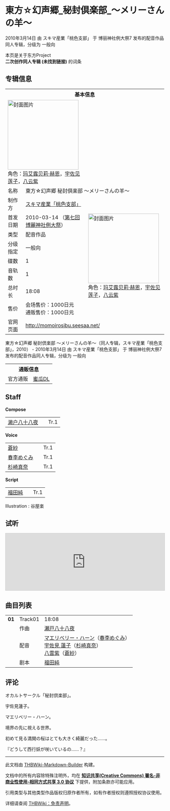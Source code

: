 # 東方☆幻声郷_秘封倶楽部_～メリーさんの羊～

<!-- source html: G:\repos\THBWiki-Markdown-Builder\THBWikiMarkdown\Temp\main\2\2d\ns0%3A%E6%9D%B1%E6%96%B9%E2%98%86%E5%B9%BB%E5%A3%B0%E9%83%B7_%E7%A7%98%E5%B0%81%E5%80%B6%E6%A5%BD%E9%83%A8_%EF%BD%9E%E3%83%A1%E3%83%AA%E3%83%BC%E3%81%95%E3%82%93%E3%81%AE%E7%BE%8A%EF%BD%9E.html -->

2010年3月14日 由 スキマ産業「桃色支部」 于 博丽神社例大祭7 发布的配音作品同人专辑，分级为 一般向

本页是关于东方Project  
 **二次创作同人专辑 (未找到链接)** 的词条
## 专辑信息

<table><tbody><tr><th colspan="3">基本信息</th></tr><tr><td class="cover-artwork-mobile" colspan="2"><a href="./文件-東方☆幻声郷_秘封倶楽部_～メリーさんの羊～封面.jpg.md" class="image" title="封面图片"><img alt="封面图片" src="https://upload.thwiki.cc/thumb/c/cb/%E6%9D%B1%E6%96%B9%E2%98%86%E5%B9%BB%E5%A3%B0%E9%83%B7_%E7%A7%98%E5%B0%81%E5%80%B6%E6%A5%BD%E9%83%A8_%EF%BD%9E%E3%83%A1%E3%83%AA%E3%83%BC%E3%81%95%E3%82%93%E3%81%AE%E7%BE%8A%EF%BD%9E%E5%B0%81%E9%9D%A2.jpg/224px-%E6%9D%B1%E6%96%B9%E2%98%86%E5%B9%BB%E5%A3%B0%E9%83%B7_%E7%A7%98%E5%B0%81%E5%80%B6%E6%A5%BD%E9%83%A8_%EF%BD%9E%E3%83%A1%E3%83%AA%E3%83%BC%E3%81%95%E3%82%93%E3%81%AE%E7%BE%8A%EF%BD%9E%E5%B0%81%E9%9D%A2.jpg" decoding="async" loading="lazy" width="224" height="220" srcset="https://upload.thwiki.cc/thumb/c/cb/%E6%9D%B1%E6%96%B9%E2%98%86%E5%B9%BB%E5%A3%B0%E9%83%B7_%E7%A7%98%E5%B0%81%E5%80%B6%E6%A5%BD%E9%83%A8_%EF%BD%9E%E3%83%A1%E3%83%AA%E3%83%BC%E3%81%95%E3%82%93%E3%81%AE%E7%BE%8A%EF%BD%9E%E5%B0%81%E9%9D%A2.jpg/336px-%E6%9D%B1%E6%96%B9%E2%98%86%E5%B9%BB%E5%A3%B0%E9%83%B7_%E7%A7%98%E5%B0%81%E5%80%B6%E6%A5%BD%E9%83%A8_%EF%BD%9E%E3%83%A1%E3%83%AA%E3%83%BC%E3%81%95%E3%82%93%E3%81%AE%E7%BE%8A%EF%BD%9E%E5%B0%81%E9%9D%A2.jpg 1.5x, https://upload.thwiki.cc/thumb/c/cb/%E6%9D%B1%E6%96%B9%E2%98%86%E5%B9%BB%E5%A3%B0%E9%83%B7_%E7%A7%98%E5%B0%81%E5%80%B6%E6%A5%BD%E9%83%A8_%EF%BD%9E%E3%83%A1%E3%83%AA%E3%83%BC%E3%81%95%E3%82%93%E3%81%AE%E7%BE%8A%EF%BD%9E%E5%B0%81%E9%9D%A2.jpg/448px-%E6%9D%B1%E6%96%B9%E2%98%86%E5%B9%BB%E5%A3%B0%E9%83%B7_%E7%A7%98%E5%B0%81%E5%80%B6%E6%A5%BD%E9%83%A8_%EF%BD%9E%E3%83%A1%E3%83%AA%E3%83%BC%E3%81%95%E3%82%93%E3%81%AE%E7%BE%8A%EF%BD%9E%E5%B0%81%E9%9D%A2.jpg 2x" data-file-width="605" data-file-height="594"></a><div class="cover-char">角色：<a href="./玛艾露贝莉·赫恩.md" title="玛艾露贝莉·赫恩">玛艾露贝莉·赫恩</a>，<a href="./宇佐见莲子.md" title="宇佐见莲子">宇佐见莲子</a>，<a href="./八云紫.md" title="八云紫">八云紫</a></div></td>
</tr><tr><td class="label">名称</td><td colspan="2"> 東方☆幻声郷 秘封倶楽部 ～メリーさんの羊～ </td></tr><tr><td class="label">制作方</td><td><a href="./スキマ産業「桃色支部」.md" title="スキマ産業「桃色支部」">スキマ産業「桃色支部」</a></td><td class="cover-artwork" rowspan="8" style="min-width:224px;"><a href="./文件-東方☆幻声郷_秘封倶楽部_～メリーさんの羊～封面.jpg.md" class="image" title="封面图片"><img alt="封面图片" src="https://upload.thwiki.cc/thumb/c/cb/%E6%9D%B1%E6%96%B9%E2%98%86%E5%B9%BB%E5%A3%B0%E9%83%B7_%E7%A7%98%E5%B0%81%E5%80%B6%E6%A5%BD%E9%83%A8_%EF%BD%9E%E3%83%A1%E3%83%AA%E3%83%BC%E3%81%95%E3%82%93%E3%81%AE%E7%BE%8A%EF%BD%9E%E5%B0%81%E9%9D%A2.jpg/224px-%E6%9D%B1%E6%96%B9%E2%98%86%E5%B9%BB%E5%A3%B0%E9%83%B7_%E7%A7%98%E5%B0%81%E5%80%B6%E6%A5%BD%E9%83%A8_%EF%BD%9E%E3%83%A1%E3%83%AA%E3%83%BC%E3%81%95%E3%82%93%E3%81%AE%E7%BE%8A%EF%BD%9E%E5%B0%81%E9%9D%A2.jpg" decoding="async" loading="lazy" width="224" height="220" srcset="https://upload.thwiki.cc/thumb/c/cb/%E6%9D%B1%E6%96%B9%E2%98%86%E5%B9%BB%E5%A3%B0%E9%83%B7_%E7%A7%98%E5%B0%81%E5%80%B6%E6%A5%BD%E9%83%A8_%EF%BD%9E%E3%83%A1%E3%83%AA%E3%83%BC%E3%81%95%E3%82%93%E3%81%AE%E7%BE%8A%EF%BD%9E%E5%B0%81%E9%9D%A2.jpg/336px-%E6%9D%B1%E6%96%B9%E2%98%86%E5%B9%BB%E5%A3%B0%E9%83%B7_%E7%A7%98%E5%B0%81%E5%80%B6%E6%A5%BD%E9%83%A8_%EF%BD%9E%E3%83%A1%E3%83%AA%E3%83%BC%E3%81%95%E3%82%93%E3%81%AE%E7%BE%8A%EF%BD%9E%E5%B0%81%E9%9D%A2.jpg 1.5x, https://upload.thwiki.cc/thumb/c/cb/%E6%9D%B1%E6%96%B9%E2%98%86%E5%B9%BB%E5%A3%B0%E9%83%B7_%E7%A7%98%E5%B0%81%E5%80%B6%E6%A5%BD%E9%83%A8_%EF%BD%9E%E3%83%A1%E3%83%AA%E3%83%BC%E3%81%95%E3%82%93%E3%81%AE%E7%BE%8A%EF%BD%9E%E5%B0%81%E9%9D%A2.jpg/448px-%E6%9D%B1%E6%96%B9%E2%98%86%E5%B9%BB%E5%A3%B0%E9%83%B7_%E7%A7%98%E5%B0%81%E5%80%B6%E6%A5%BD%E9%83%A8_%EF%BD%9E%E3%83%A1%E3%83%AA%E3%83%BC%E3%81%95%E3%82%93%E3%81%AE%E7%BE%8A%EF%BD%9E%E5%B0%81%E9%9D%A2.jpg 2x" data-file-width="605" data-file-height="594"></a><div class="cover-char">角色：<a href="./玛艾露贝莉·赫恩.md" title="玛艾露贝莉·赫恩">玛艾露贝莉·赫恩</a>，<a href="./宇佐见莲子.md" title="宇佐见莲子">宇佐见莲子</a>，<a href="./八云紫.md" title="八云紫">八云紫</a></div></td>
</tr><tr><td class="label">首发日期</td><td>2010-03-14&#160;（<a href="/展会作品列表?e=%E5%8D%9A%E4%B8%BD%E7%A5%9E%E7%A4%BE%E4%BE%8B%E5%A4%A7%E7%A5%AD%237">第七回 博麗神社例大祭</a>）</td></tr><tr><td class="label">类型</td><td>配音作品</td></tr><tr><td class="label">分级指定</td><td>一般向</td></tr><tr><td class="label">碟数</td><td>1</td></tr><tr><td class="label">音轨数</td><td>1</td></tr><tr><td class="label">总时长</td><td>18:08</td></tr><tr><td class="label">售价</td><td>会场售价：1000日元<br>通贩售价：1000日元</td></tr>
<tr><td class="label">官网页面</td><td colspan="2"><a rel="nofollow" class="external free" href="http://momoirosibu.seesaa.net/">http://momoirosibu.seesaa.net/</a></td></tr></tbody></table>

東方☆幻声郷 秘封倶楽部 ～メリーさんの羊～（同人专辑，スキマ産業「桃色支部」，2010） - 2010年3月14日 由 スキマ産業「桃色支部」 于 博丽神社例大祭7 发布的配音作品同人专辑，分级为 一般向

<table><tbody><tr><th colspan="3">通贩信息</th></tr><tr><td class="label">官方通贩</td><td colspan="2"><a rel="nofollow" class="external text" href="https://www.melonbooks.com/index.php?main_page=product_info&amp;products_id=IT0000128922">蜜瓜DL</a></td></tr></tbody></table>


## Staff
  
 **Compose**   

<table><tbody><tr><td><a href="./濑户八十八夜.md" title="濑户八十八夜">濑户八十八夜</a></td><td></td><td>Tr.1</td></tr></tbody></table>

  
 **Voice**   

<table><tbody><tr><td><a href="/index.php?title=%E8%92%BC%E7%B4%97&amp;action=edit&amp;redlink=1" class="new" title="蒼紗（页面不存在）">蒼紗</a></td><td></td><td>Tr.1</td></tr><tr><td><a href="/index.php?title=%E6%98%A5%E6%9D%8E%E3%82%81%E3%81%90%E3%81%BF&amp;action=edit&amp;redlink=1" class="new" title="春李めぐみ（页面不存在）">春李めぐみ</a></td><td></td><td>Tr.1</td></tr><tr><td><a href="/index.php?title=%E6%9D%89%E5%B4%8E%E7%9C%9F%E5%A5%88&amp;action=edit&amp;redlink=1" class="new" title="杉崎真奈（页面不存在）">杉崎真奈</a></td><td></td><td>Tr.1</td></tr></tbody></table>

  
 **Script**   

<table><tbody><tr><td><a href="/index.php?title=%E7%A6%8F%E7%94%B0%E7%B4%94&amp;action=edit&amp;redlink=1" class="new" title="福田純（页面不存在）">福田純</a></td><td></td><td>Tr.1</td></tr></tbody></table>


Illustration
: 谷屋楽

## 试听
  
<iframe width="100%" height="180" src="https://ext.nicovideo.jp/thumb/sm9994981" scrolling="no" style="border:solid 1px #CCC;" frameborder="0"><a href="http://www.nicovideo.jp/watch/sm9994981">,</a></iframe>

  

## 曲目列表

<table><tbody><tr><td id="1" class="infoG"><b>01</b></td><td id="Track01" colspan="2" class="title">Track01<span class="thcsearchlinks"><a rel="nofollow" class="external text" href="https://cd.thwiki.cc?arrange=瀬戸八十八夜&amp;dub=春李めぐみ，杉崎真奈，蒼紗&amp;script=福田純&amp;fromwiki=東方☆幻声郷_秘封倶楽部_～メリーさんの羊～"><span title="搜索相似同人曲"></span></a></span></td><td class="time">18:08</td></tr><tr><td class="left"></td><td class="label">作曲</td><td class="text" colspan="2"><a href="/%E7%80%AC%E6%88%B8%E5%85%AB%E5%8D%81%E5%85%AB%E5%A4%9C" class="mw-redirect" title="瀬戸八十八夜">瀬戸八十八夜</a><span class="thcsearchlinks"><a rel="nofollow" class="external text" href="https://cd.thwiki.cc?arrange=，瀬戸八十八夜&amp;fromwiki=東方☆幻声郷_秘封倶楽部_～メリーさんの羊～"><span></span></a></span></td></tr><tr><td class="left"></td><td class="label">配音</td><td class="text" colspan="2"><a href="/%E3%83%9E%E3%82%A8%E3%83%AA%E3%83%99%E3%83%AA%E3%83%BC%E3%83%BB%E3%83%8F%E3%83%BC%E3%83%B3" class="mw-redirect" title="マエリベリー・ハーン">マエリベリー・ハーン</a>（<a href="/index.php?title=%E6%98%A5%E6%9D%8E%E3%82%81%E3%81%90%E3%81%BF&amp;action=edit&amp;redlink=1" class="new" title="春李めぐみ（页面不存在）">春李めぐみ</a>）<br><a href="./宇佐见莲子.md" title="宇佐见莲子" unred="">宇佐見 蓮子</a>（<a href="/index.php?title=%E6%9D%89%E5%B4%8E%E7%9C%9F%E5%A5%88&amp;action=edit&amp;redlink=1" class="new" title="杉崎真奈（页面不存在）">杉崎真奈</a>）<br><a href="./八云紫.md" title="八云紫" unred="">八雲紫</a>（<a href="/index.php?title=%E8%92%BC%E7%B4%97&amp;action=edit&amp;redlink=1" class="new" title="蒼紗（页面不存在）">蒼紗</a>）<span class="thcsearchlinks"><a rel="nofollow" class="external text" href="https://cd.thwiki.cc?dub=春李めぐみ，杉崎真奈，蒼紗&amp;fromwiki=東方☆幻声郷_秘封倶楽部_～メリーさんの羊～"><span></span></a></span></td></tr><tr><td class="left"></td><td class="label">剧本</td><td class="text" colspan="2"><a href="/index.php?title=%E7%A6%8F%E7%94%B0%E7%B4%94&amp;action=edit&amp;redlink=1" class="new" title="福田純（页面不存在）">福田純</a><span class="thcsearchlinks"><a rel="nofollow" class="external text" href="https://cd.thwiki.cc?script=福田純&amp;fromwiki=東方☆幻声郷_秘封倶楽部_～メリーさんの羊～"><span></span></a></span></td></tr></tbody></table>


## 评论

  
オカルトサークル「秘封倶楽部」。  

  

宇佐見蓮子。  

  

マエリベリー・ハーン。  

  

境界の先に視える世界。  

  

初めて見る満開の桜はとても大きく綺麗だった……。  

  

『どうして西行妖が咲いているの……？』
  







---

此文档由 [THBWiki-Markdown-Builder](https://github.com/Delsin-Yu/THBWiki-Markdown-Builder) 构建。

文档中的所有内容除特殊注明外，均在 [**知识共享(Creative Commons) 署名-非商业性使用-相同方式共享 3.0 协议**](https://creativecommons.org/licenses/by-sa/3.0/deed.zh-hans) 下提供，附加条款亦可能应用。

引用类型与其他类型作品版权归原作者所有，如有作者授权则遵照授权协议使用。

详细请查阅 [THBWiki：免责声明](https://thbwiki.cc/THBWiki:%E5%85%8D%E8%B4%A3%E5%A3%B0%E6%98%8E)。

